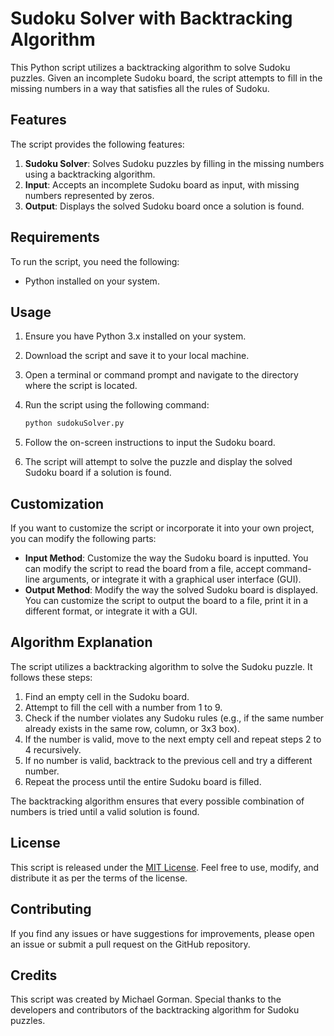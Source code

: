 # Sudoku Solver with Backtracking Algorithm

This Python script utilizes a backtracking algorithm to solve Sudoku puzzles. Given an incomplete Sudoku board, the script attempts to fill in the missing numbers in a way that satisfies all the rules of Sudoku.

## Features

The script provides the following features:

1. **Sudoku Solver**: Solves Sudoku puzzles by filling in the missing numbers using a backtracking algorithm.
2. **Input**: Accepts an incomplete Sudoku board as input, with missing numbers represented by zeros.
3. **Output**: Displays the solved Sudoku board once a solution is found.

## Requirements

To run the script, you need the following:

- Python installed on your system.

## Usage

1. Ensure you have Python 3.x installed on your system.
2. Download the script and save it to your local machine.
3. Open a terminal or command prompt and navigate to the directory where the script is located.
4. Run the script using the following command:

   ```bash
   python sudokuSolver.py
   ```

5. Follow the on-screen instructions to input the Sudoku board.
6. The script will attempt to solve the puzzle and display the solved Sudoku board if a solution is found.

## Customization

If you want to customize the script or incorporate it into your own project, you can modify the following parts:

- **Input Method**: Customize the way the Sudoku board is inputted. You can modify the script to read the board from a file, accept command-line arguments, or integrate it with a graphical user interface (GUI).
- **Output Method**: Modify the way the solved Sudoku board is displayed. You can customize the script to output the board to a file, print it in a different format, or integrate it with a GUI.

## Algorithm Explanation

The script utilizes a backtracking algorithm to solve the Sudoku puzzle. It follows these steps:

1. Find an empty cell in the Sudoku board.
2. Attempt to fill the cell with a number from 1 to 9.
3. Check if the number violates any Sudoku rules (e.g., if the same number already exists in the same row, column, or 3x3 box).
4. If the number is valid, move to the next empty cell and repeat steps 2 to 4 recursively.
5. If no number is valid, backtrack to the previous cell and try a different number.
6. Repeat the process until the entire Sudoku board is filled.

The backtracking algorithm ensures that every possible combination of numbers is tried until a valid solution is found.

## License

This script is released under the [MIT License](LICENSE.md). Feel free to use, modify, and distribute it as per the terms of the license.

## Contributing

If you find any issues or have suggestions for improvements, please open an issue or submit a pull request on the GitHub repository.

## Credits

This script was created by Michael Gorman. Special thanks to the developers and contributors of the backtracking algorithm for Sudoku puzzles.
